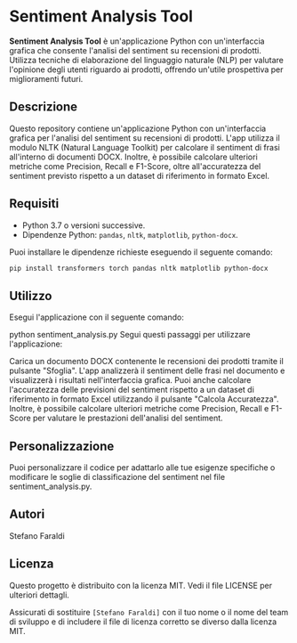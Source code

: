 # Sentiment Analysis Tool

**Sentiment Analysis Tool** è un'applicazione Python con un'interfaccia grafica che consente l'analisi del sentiment su recensioni di prodotti. Utilizza tecniche di elaborazione del linguaggio naturale (NLP) per valutare l'opinione degli utenti riguardo ai prodotti, offrendo un'utile prospettiva per miglioramenti futuri.

## Descrizione

Questo repository contiene un'applicazione Python con un'interfaccia grafica per l'analisi del sentiment su recensioni di prodotti. L'app utilizza il modulo NLTK (Natural Language Toolkit) per calcolare il sentiment di frasi all'interno di documenti DOCX. Inoltre, è possibile calcolare ulteriori metriche come Precision, Recall e F1-Score, oltre all'accuratezza del sentiment previsto rispetto a un dataset di riferimento in formato Excel.

## Requisiti

- Python 3.7 o versioni successive.
- Dipendenze Python: `pandas`, `nltk`, `matplotlib`, `python-docx`.

Puoi installare le dipendenze richieste eseguendo il seguente comando:

```bash
pip install transformers torch pandas nltk matplotlib python-docx

```
## Utilizzo

Esegui l'applicazione con il seguente comando:

python sentiment_analysis.py
Segui questi passaggi per utilizzare l'applicazione:

Carica un documento DOCX contenente le recensioni dei prodotti tramite il pulsante "Sfoglia".
L'app analizzerà il sentiment delle frasi nel documento e visualizzerà i risultati nell'interfaccia grafica.
Puoi anche calcolare l'accuratezza delle previsioni del sentiment rispetto a un dataset di riferimento in formato Excel utilizzando il pulsante "Calcola Accuratezza".
Inoltre, è possibile calcolare ulteriori metriche come Precision, Recall e F1-Score per valutare le prestazioni dell'analisi del sentiment.

## Personalizzazione

Puoi personalizzare il codice per adattarlo alle tue esigenze specifiche o modificare le soglie di classificazione del sentiment nel file sentiment_analysis.py.

## Autori
Stefano Faraldi
## Licenza

Questo progetto è distribuito con la licenza MIT. Vedi il file LICENSE per ulteriori dettagli.

Assicurati di sostituire `[Stefano Faraldi]` con il tuo nome o il nome del team di sviluppo e di includere il file di licenza corretto se diverso dalla licenza MIT.

